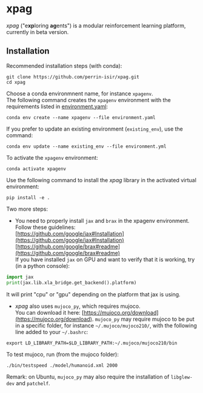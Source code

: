 # xpag
*xpag* ("e**xp**loring **ag**ents") is a modular reinforcement learning platform, currently in beta version.

## Installation

Recommended installation steps (with conda): 
```
git clone https://github.com/perrin-isir/xpag.git
cd xpag
```
Choose a conda environmnent name, for instance `xpagenv`.  
The following command creates the `xpagenv` environment with the requirements listed in [environment.yaml](environment.yaml):
```
conda env create --name xpagenv --file environment.yaml
```
If you prefer to update an existing environment (`existing_env`), use the command:
```
conda env update --name existing_env --file environment.yml
```
To activate the `xpagenv` environment:
```
conda activate xpagenv
```
Use the following command to install the *xpag* library in the activated virtual environment:
```
pip install -e .
```

Two more steps:
* You need to properly install `jax` and `brax` in the xpagenv environment.  
Follow these guidelines:  
[https://github.com/google/jax#Installation](https://github.com/google/jax#Installation)  
[https://github.com/google/brax#readme](https://github.com/google/brax#readme)  
If you have installed `jax` on GPU and want to verify that it is working, try (in a python console):
```python
import jax
print(jax.lib.xla_bridge.get_backend().platform)
```
It will print "cpu" or "gpu" depending on the platform that jax is using.

* *xpag* also uses `mujoco_py`, which requires mujoco.  
You can download it here: [https://mujoco.org/download](https://mujoco.org/download).
`mujoco_py` may require mujoco to be put in a specific folder, for instance
`~/.mujoco/mujoco210/`, with the following line added to your `~/.bashrc`:
```
export LD_LIBRARY_PATH=$LD_LIBRARY_PATH:~/.mujoco/mujoco210/bin
```
To test mujoco, run (from the mujoco folder):
```
./bin/testspeed ./model/humanoid.xml 2000
```
Remark: on Ubuntu, `mujoco_py` may also require the installation of `libglew-dev` and `patchelf`.

